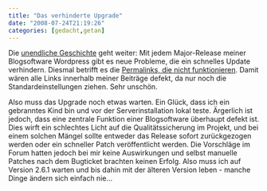 ```yaml
---
title: "Das verhinderte Upgrade"
date: "2008-07-24T21:19:26"
categories: [gedacht,getan]
---
```


Die [unendliche Geschichte](/blog/2007/09/30/lost-in-updates/) geht weiter: Mit jedem Major-Release meiner Blogsoftware Wordpress gibt es neue Probleme, die ein schnelles Update verhindern. Diesmal betrifft es die [Permalinks, die nicht funktionieren](http://wordpress.org/support/topic/189058). Damit wären alle Links innerhalb meiner Beiträge defekt, da nur noch die Standardeinstellungen ziehen. Sehr unschön.

Also muss das Upgrade noch etwas warten. Ein Glück, dass ich ein gebranntes Kind bin und vor der Serverinstallation lokal teste. Ärgerlich ist jedoch, dass eine zentrale Funktion einer Blogsoftware überhaupt defekt ist. Dies wirft ein schlechtes Licht auf die Qualitätssicherung im Projekt, und bei einem solchen Mängel sollte entweder das Release sofort zurückgezogen werden oder ein schneller Patch veröffentlicht werden. Die Vorschläge im Forum hatten jedoch bei mir keine Auswirkungen und selbst manuelle Patches nach dem Bugticket brachten keinen Erfolg. Also muss ich auf Version 2.6.1 warten und bis dahin mit der älteren Version leben - manche Dinge ändern sich einfach nie...
